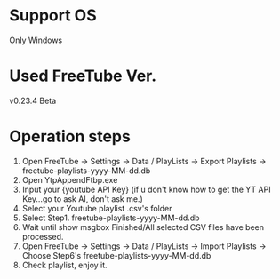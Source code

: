 # Support OS
  Only Windows

# Used FreeTube Ver.
v0.23.4 Beta

# Operation steps
  1. Open FreeTube
     -> Settings 
     -> Data / PlayLists
     -> Export Playlists 
     -> freetube-playlists-yyyy-MM-dd.db
  2. Open YtpAppendFtbp.exe
  3. Input your {youtube API Key}
  (if u don't know how to get the YT API Key...go to ask AI, don't ask me.)
  4. Select your Youtube playlist .csv's folder
  5. Select Step1. freetube-playlists-yyyy-MM-dd.db
  6. Wait until show msgbox Finished/All selected CSV files have been processed.
  7. Open FreeTube
     -> Settings 
     -> Data / PlayLists
     -> Import Playlists 
     -> Choose Step6's freetube-playlists-yyyy-MM-dd.db
  8. Check playlist, enjoy it.
